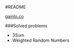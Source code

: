 #README

[gainlo.co](http://blog.gainlo.co/index.php/2016/11/11/uber-interview-question-weighted-random-numbers/)

###Solved problems

- 3Sum
- Weighted Random Numbers